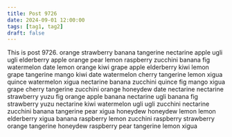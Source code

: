 ```yaml
---
title: Post 9726
date: 2024-09-01 12:00:00
tags: [tag1, tag2]
draft: false
---
```

This is post 9726.
orange
strawberry
banana
tangerine
nectarine
apple
ugli
ugli
elderberry
apple
orange
pear
lemon
raspberry
zucchini
banana
fig
watermelon
date
lemon
orange
kiwi
grape
apple
elderberry
kiwi
lemon
grape
tangerine
mango
kiwi
date
watermelon
cherry
tangerine
lemon
xigua
quince
watermelon
xigua
nectarine
banana
zucchini
quince
fig
mango
xigua
grape
cherry
tangerine
zucchini
orange
honeydew
date
nectarine
nectarine
strawberry
yuzu
fig
orange
apple
banana
nectarine
ugli
banana
fig
strawberry
yuzu
nectarine
kiwi
watermelon
ugli
ugli
zucchini
nectarine
zucchini
banana
tangerine
pear
xigua
honeydew
honeydew
lemon
lemon
elderberry
xigua
banana
raspberry
lemon
zucchini
raspberry
strawberry
orange
tangerine
honeydew
raspberry
pear
tangerine
lemon
xigua
